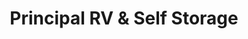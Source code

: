 ---
title: "Principal RV & Self Storage"
url: /battle-ground/principal-rv-and-self-storage/
shop: storage rental
---